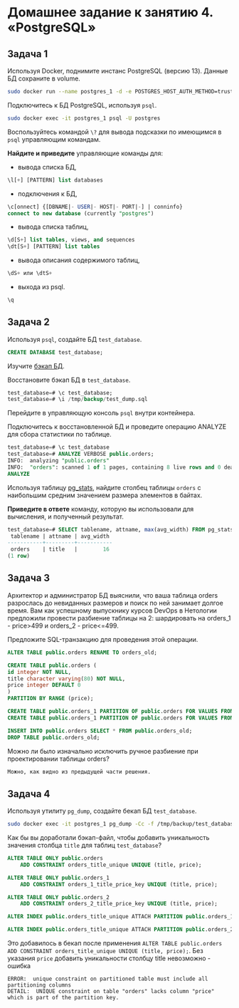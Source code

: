 # Домашнее задание к занятию 4. «PostgreSQL»

## Задача 1

Используя Docker, поднимите инстанс PostgreSQL (версию 13). Данные БД сохраните в volume.
```bash
sudo docker run --name postgres_1 -d -e POSTGRES_HOST_AUTH_METHOD=trust -v '/home/bootini/projects/devops-netology/06-db-04-postgresql/src/data:/var/lib/postgresql/data' -v '/home/bootini/projects/devops-netology/06-db-04-postgresql/src/backup:/tmp/backup' postgres:13
```

Подключитесь к БД PostgreSQL, используя `psql`.
```bash
sudo docker exec -it postgres_1 psql -U postgres
```

Воспользуйтесь командой `\?` для вывода подсказки по имеющимся в `psql` управляющим командам.

**Найдите и приведите** управляющие команды для:

- вывода списка БД,
```sql
\l[+] [PATTERN] list databases
```
- подключения к БД,
```sql
\c[onnect] {[DBNAME|- USER|- HOST|- PORT|-] | conninfo}
connect to new database (currently "postgres")
```
- вывода списка таблиц,
```sql
\d[S+] list tables, views, and sequences 
\dt[S+] [PATTERN] list tables
```
- вывода описания содержимого таблиц,
```sql
\dS+ или \dtS+
```
- выхода из psql.
```sql
\q
```

## Задача 2

Используя `psql`, создайте БД `test_database`.
```sql
CREATE DATABASE test_database;
```

Изучите [бэкап БД](https://github.com/netology-code/virt-homeworks/tree/virt-11/06-db-04-postgresql/test_data).

Восстановите бэкап БД в `test_database`.
```sql
test_database=# \c test_database;
test_database=# \i /tmp/backup/test_dump.sql
```
Перейдите в управляющую консоль `psql` внутри контейнера.

Подключитесь к восстановленной БД и проведите операцию ANALYZE для сбора статистики по таблице.
```sql
test_database=# \c test_database
test_database=# ANALYZE VERBOSE public.orders;
INFO:  analyzing "public.orders"
INFO:  "orders": scanned 1 of 1 pages, containing 8 live rows and 0 dead rows; 8 rows in sample, 8 estimated total rows
ANALYZE
```
Используя таблицу [pg_stats](https://postgrespro.ru/docs/postgresql/12/view-pg-stats), найдите столбец таблицы `orders` 
с наибольшим средним значением размера элементов в байтах.

**Приведите в ответе** команду, которую вы использовали для вычисления, и полученный результат.
```sql
test_database=# SELECT tablename, attname, max(avg_width) FROM pg_stats WHERE tablename='orders' ORDER BY avg_width DESC LIMIT 1;
 tablename | attname | avg_width
-----------+---------+-----------
 orders    | title   |        16
(1 row)
```

## Задача 3

Архитектор и администратор БД выяснили, что ваша таблица orders разрослась до невиданных размеров и
поиск по ней занимает долгое время. Вам как успешному выпускнику курсов DevOps в Нетологии предложили
провести разбиение таблицы на 2: шардировать на orders_1 - price>499 и orders_2 - price<=499.

Предложите SQL-транзакцию для проведения этой операции.
```sql
ALTER TABLE public.orders RENAME TO orders_old;

CREATE TABLE public.orders (
id integer NOT NULL,
title character varying(80) NOT NULL,
price integer DEFAULT 0
)
PARTITION BY RANGE (price);

CREATE TABLE public.orders_1 PARTITION OF public.orders FOR VALUES FROM ('0') TO ('499');
CREATE TABLE public.orders_1 PARTITION OF public.orders FOR VALUES FROM ('499') TO ('2147483647');

INSERT INTO public.orders SELECT * FROM public.orders_old;
DROP TABLE public.orders_old;
```

Можно ли было изначально исключить ручное разбиение при проектировании таблицы orders?
```txt
Можно, как видно из предыдущей части решения.
```

## Задача 4

Используя утилиту `pg_dump`, создайте бекап БД `test_database`.
```bash
sudo docker exec -it postgres_1 pg_dump -Cc -f /tmp/backup/test_database_bk.sql -F p -U postgres
```

Как бы вы доработали бэкап-файл, чтобы добавить уникальность значения столбца `title` для таблиц `test_database`?
```sql
ALTER TABLE ONLY public.orders
    ADD CONSTRAINT orders_title_unique UNIQUE (title, price);

ALTER TABLE ONLY public.orders_1
    ADD CONSTRAINT orders_1_title_price_key UNIQUE (title, price);

ALTER TABLE ONLY public.orders_2
    ADD CONSTRAINT orders_2_title_price_key UNIQUE (title, price);

ALTER INDEX public.orders_title_unique ATTACH PARTITION public.orders_1_title_price_key;

ALTER INDEX public.orders_title_unique ATTACH PARTITION public.orders_2_title_price_key;
```
Это добавилось в бекап после применения `ALTER TABLE public.orders ADD CONSTRAINT orders_title_unique UNIQUE (title, price);`. Без указания `price` добавить уникальности столбцу title невозможно - ошибка
```err
ERROR:  unique constraint on partitioned table must include all partitioning columns
DETAIL:  UNIQUE constraint on table "orders" lacks column "price" which is part of the partition key.
```

